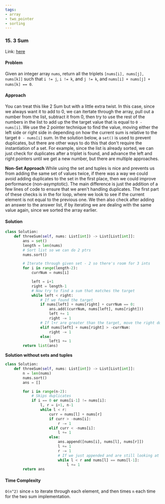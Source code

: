 ```yaml
---
tags:
- array
- two_pointer 
- sorting
---
```


### 15. 3 Sum

Link: [here](https://leetcode.com/problems/3sum/description/)

#### Problem
Given an integer array `nums`, return all the triplets `[nums[i], nums[j], nums[k]]` such that `i != j`, `i != k`, and `j != k`, and `nums[i] + nums[j] + nums[k] == 0`.

#### Approach
You can treat this like 2 Sum but with a little extra twist. In this case, since we always want it to add to 0, we can itertate through the array, pull out a number from the list, subtract it from 0, then try to use the rest of the numbers in the list to add up the the target value that is equal to `0 - nums[i]`. 
We use the 2 pointer technique to find the value, moving either the left side or right side in depending on how the current sum is relative to the target `0 - nums[i]` sum. 
In the solution below, a `set()` is used to prevent duplicates, but there are other ways to do this that don't require the instantiation of a set. For example, since the list is already sorted, we can just check for duplicates after a triplet is found, and advance the left and right pointers until we get a new number, but there are multiple approaches. 

**Non-Set Approach**
While using the set and tuples is nice and prevents us from adding the same set of values twice, if there was a way we could avoid adding duplicates to the set in the first place, then we could improve performance (non-asymptotic). 
The main difference is just the addition of a few lines of code to ensure that we aren't handling duplicates. The first part of these checks is in the for loop, where we look to see if the current element is not equal to the previous one. We then also check after adding an answer to the answer list, if by iterating we are dealing with the same value again, since we sorted the array earlier. 

#### Solution
```python 
class Solution:
    def threeSum(self, nums: List[int]) -> List[List[int]]:
        ans = set()
        length = len(nums)
        # Sort list so we can do 2 ptrs
        nums.sort()

        # Iterate through given set - 2 so there's room for 3 ints
        for i in range(length-2):
            currNum = nums[i]

            left = i+1
            right = length-1
            # Now try to find a sum that matches the target
            while left < right: 
                # If we found the target
                if nums[left] + nums[right] + currNum == 0:
                    ans.add((currNum, nums[left], nums[right]))
                    left += 1
                    right -= 1
                # If l+r are greater than the target, move the right down
                elif nums[left] + nums[right] > -currNum:
                    right -= 1
                else:
                    left1 += 1
        return list(ans)
```

**Solution without sets and tuples**
```python
class Solution:
    def threeSum(self, nums: List[int]) -> List[List[int]]:
        n = len(nums)
        nums.sort()
        ans = []

        for i in range(n-2):
            # Skips duplicates
            if i == 0 or nums[i-1] != nums[i]:
                l, r = i+1, n-1
                while l < r:
                    curr = nums[l] + nums[r]
                    if curr > -nums[i]:
                        r -= 1
                    elif curr < -nums[i]:
                        l += 1
                    else:
                        ans.append([nums[i], nums[l], nums[r]])
                        l += 1
                        r -= 1
                        # If we just appended and are still looking at a duplicate
                        while l < r and nums[l] == nums[l-1]:
                            l += 1
        return ans
```

#### Time Complexity
`O(n^2)` since `n` to iterate through each element, and then times `n` each time for the two sum implementation.